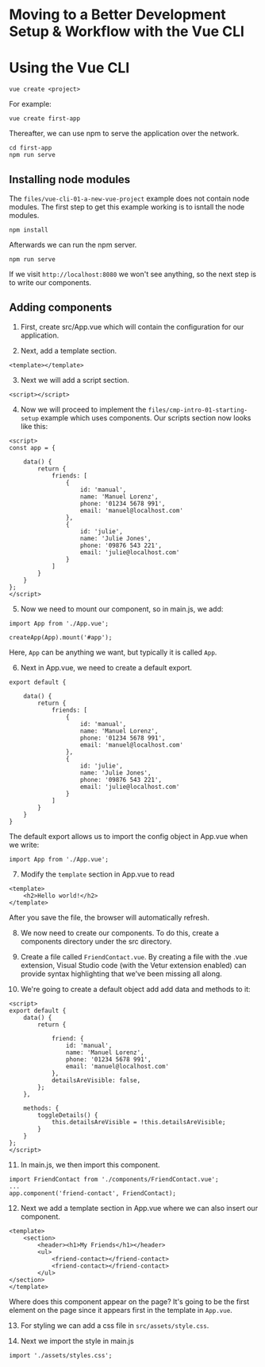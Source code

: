 # Moving to a Better Development Setup & Workflow with the Vue CLI

# Using the Vue CLI

```
vue create <project>
```

For example:

```
vue create first-app
```

Thereafter, we can use npm to serve the application over the network.

```
cd first-app
npm run serve
```

## Installing node modules

The `files/vue-cli-01-a-new-vue-project` example does not contain node modules. The first step to get this example working is to isntall the node modules.

```
npm install
```

Afterwards we can run the npm server.

```
npm run serve
```

If we visit `http://localhost:8080` we won't see anything, so the next step is to write our components.

## Adding components

1. First, create src/App.vue which will contain the configuration for our application. 

2. Next, add a template section.

```
<template></template>
```

3. Next we will add a script section.

```
<script></script>
```

4. Now we will proceed to implement the `files/cmp-intro-01-starting-setup` example which uses components. Our scripts section now looks like this:

```
<script>
const app = {

    data() {
        return {
            friends: [
                {
                    id: 'manual',
                    name: 'Manuel Lorenz',
                    phone: '01234 5678 991',
                    email: 'manuel@localhost.com'
                },
                {
                    id: 'julie',
                    name: 'Julie Jones',
                    phone: '09876 543 221',
                    email: 'julie@localhost.com'
                }
            ]
        }
    }
};
</script>
```

5. Now we need to mount our component, so in main.js, we add:

```
import App from './App.vue';

createApp(App).mount('#app');
```

Here, `App` can be anything we want, but typically it is called `App`. 

6. Next in App.vue, we need to create a default export. 

```
export default {

    data() {
        return {
            friends: [
                {
                    id: 'manual',
                    name: 'Manuel Lorenz',
                    phone: '01234 5678 991',
                    email: 'manuel@localhost.com'
                },
                {
                    id: 'julie',
                    name: 'Julie Jones',
                    phone: '09876 543 221',
                    email: 'julie@localhost.com'
                }
            ]
        }
    }
}
```

The default export allows us to import the config object in App.vue when we write:

```
import App from './App.vue';
```

7. Modify the `template` section in App.vue to read

```
<template>
    <h2>Hello world!</h2>
</template>
```

After you save the file, the browser will automatically refresh. 

8. We now need to create our components. To do this, create a components directory under the src directory.

9. Create a file called `FriendContact.vue`. By creating a file with the .vue extension, Visual Studio code (with the Vetur extension enabled) can provide syntax highlighting that we've been missing all along. 

10. We're going to create a default object add add data and methods to it:

```
<script>
export default {
    data() {
        return {
            
            friend: {
                id: 'manual',
                name: 'Manuel Lorenz',
                phone: '01234 5678 991',
                email: 'manuel@localhost.com'
            },
            detailsAreVisible: false,
        };
    },

    methods: {
        toggleDetails() {
            this.detailsAreVisible = !this.detailsAreVisible;
        }
    }
};
</script>
```
11. In main.js, we then import this component.

```
import FriendContact from './components/FriendContact.vue';
...
app.component('friend-contact', FriendContact);
```

12. Next we add a template section in App.vue where we can also insert our component. 

```
<template>
    <section>
        <header><h1>My Friends</h1></header>
        <ul>
            <friend-contact></friend-contact>
            <friend-contact></friend-contact>
        </ul>
</section>
</template>
```

Where does this component appear on the page? It's going to be the first element on the page since it appears first in the template in `App.vue`.

13. For styling we can add a css file in `src/assets/style.css`.

14. Next we import the style in main.js

```
import './assets/styles.css';
```

